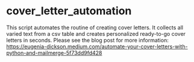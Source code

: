 # cover_letter_automation
This script automates the routine of creating cover letters.  It collects all varied text from a csv table and creates personalized ready-to-go cover letters in seconds.
Please see the blog post for more information: https://eugenia-dickson.medium.com/automate-your-cover-letters-with-python-and-mailmerge-5f73dd9fd428
